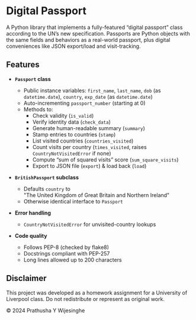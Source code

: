 # Digital Passport

A Python library that implements a fully-featured “digital passport” class according to the UN’s new specification. Passports are Python objects with the same fields and behaviors as a real-world passport, plus digital conveniences like JSON export/load and visit-tracking.

## Features

- **`Passport` class**  
  - Public instance variables: `first_name`, `last_name`, `dob` (as `datetime.date`), `country`, `exp_date` (as `datetime.date`)  
  - Auto-incrementing `passport_number` (starting at 0)  
  - Methods to:
    - Check validity (`is_valid`)
    - Verify identity data (`check_data`)
    - Generate human-readable summary (`summary`)
    - Stamp entries to countries (`stamp`)
    - List visited countries (`countries_visited`)
    - Count visits per country (`times_visited`, raises `CountryNotVisitedError` if none)
    - Compute “sum of squared visits” score (`sum_square_visits`)
    - Export to JSON file (`export`) & load back (`load`)

- **`BritishPassport` subclass**  
  - Defaults `country` to  
    "The United Kingdom of Great Britain and Northern Ireland"  
  - Otherwise identical interface to `Passport`

- **Error handling**  
  - `CountryNotVisitedError` for unvisited-country lookups

- **Code quality**  
  - Follows PEP-8 (checked by flake8)  
  - Docstrings compliant with PEP-257  
  - Long lines allowed up to 200 characters  


## Disclaimer

This project was developed as a homework assignment for a University of Liverpool class. Do not redistribute or represent as original work.

© 2024 Prathusha Y Wijesinghe
